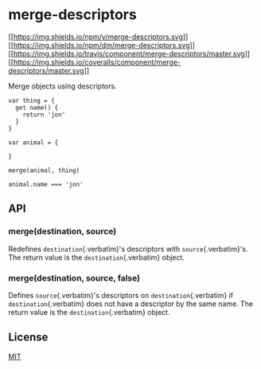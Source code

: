 # merge-descriptors

[\[\[<https://img.shields.io/npm/v/merge-descriptors.svg>](https://npmjs.org/package/merge-descriptors)\]\]
[\[\[<https://img.shields.io/npm/dm/merge-descriptors.svg>](https://npmjs.org/package/merge-descriptors)\]\]
[\[\[<https://img.shields.io/travis/component/merge-descriptors/master.svg>](https://travis-ci.org/component/merge-descriptors)\]\]
[\[\[<https://img.shields.io/coveralls/component/merge-descriptors/master.svg>](https://coveralls.io/r/component/merge-descriptors?branch=master)\]\]

Merge objects using descriptors.

``` {.javascript org-language="js"}
var thing = {
  get name() {
    return 'jon'
  }
}

var animal = {

}

merge(animal, thing)

animal.name === 'jon'
```

## API

### merge(destination, source)

Redefines `destination`{.verbatim}\'s descriptors with
`source`{.verbatim}\'s. The return value is the `destination`{.verbatim}
object.

### merge(destination, source, false)

Defines `source`{.verbatim}\'s descriptors on `destination`{.verbatim}
if `destination`{.verbatim} does not have a descriptor by the same name.
The return value is the `destination`{.verbatim} object.

## License

[MIT](LICENSE)

